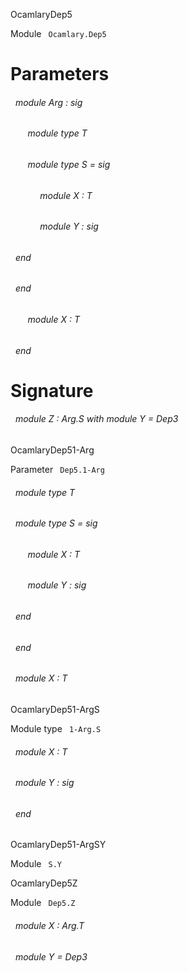 OcamlaryDep5

 Module `` Ocamlary.Dep5`` 

# Parameters


<a id="argument-1-Arg"></a>
###### &nbsp; module Arg : sig

<a id="module-type-T"></a>
###### &nbsp; &nbsp; &nbsp; &nbsp;module type T



<a id="module-type-S"></a>
###### &nbsp; &nbsp; &nbsp; &nbsp;module type S = sig

<a id="module-X"></a>
###### &nbsp; &nbsp; &nbsp; &nbsp;&nbsp; &nbsp; &nbsp;module X : T



<a id="module-Y"></a>
###### &nbsp; &nbsp; &nbsp; &nbsp;&nbsp; &nbsp; &nbsp;module Y : sig
###### &nbsp; end


###### &nbsp; end



<a id="module-X"></a>
###### &nbsp; &nbsp; &nbsp; &nbsp;module X : T


###### &nbsp; end




# Signature


<a id="module-Z"></a>
###### &nbsp; module Z : Arg.S with module Y = Dep3


OcamlaryDep51-Arg

 Parameter `` Dep5.1-Arg`` 
<a id="module-type-T"></a>
###### &nbsp; module type T



<a id="module-type-S"></a>
###### &nbsp; module type S = sig

<a id="module-X"></a>
###### &nbsp; &nbsp; &nbsp; &nbsp;module X : T



<a id="module-Y"></a>
###### &nbsp; &nbsp; &nbsp; &nbsp;module Y : sig
###### &nbsp; end


###### &nbsp; end



<a id="module-X"></a>
###### &nbsp; module X : T


OcamlaryDep51-ArgS

 Module type `` 1-Arg.S`` 
<a id="module-X"></a>
###### &nbsp; module X : T



<a id="module-Y"></a>
###### &nbsp; module Y : sig
###### &nbsp; end


OcamlaryDep51-ArgSY

 Module `` S.Y`` 

OcamlaryDep5Z

 Module `` Dep5.Z`` 
<a id="module-X"></a>
###### &nbsp; module X : Arg.T



<a id="module-Y"></a>
###### &nbsp; module Y = Dep3

